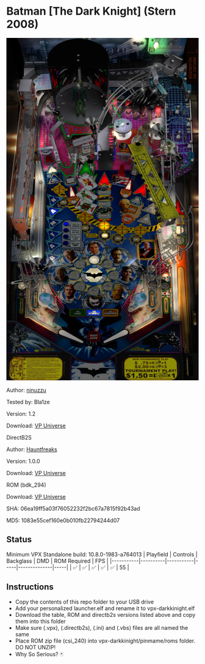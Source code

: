# Batman [The Dark Knight] (Stern 2008)

![Table Preview](https://github.com/Bla1ze/vpx-images/blob/main/vpx-darkknight.png)

Author: [ninuzzu](https://vpuniverse.com/profile/5530-ninuzzu/)  

Tested by: Bla1ze

Version: 1.2

Download: [VP Universe](https://vpuniverse.com/files/file/5490-batman-dark-knight/)

DirectB2S

Author: [Hauntfreaks](https://vpuniverse.com/profile/5216-hauntfreaks/)  

Version: 1.0.0

Download: [VP Universe](https://vpuniverse.com/files/file/20212-batman-the-dark-knight-stern-2008-b2s-full-dmd/)

ROM (bdk_294)

Download: [VP Universe](https://vpuniverse.com/files/file/3389-batman-the-dark-knight-v294/)

SHA: 06ea19ff5a03f76052232f2bc67a7815f92b43ad

MD5: 1083e55cef160e0b010fb22794244d07

## Status 

Minimum VPX Standalone build: 10.8.0-1983-a764013
| Playfield | Controls | Backglass | DMD | ROM Required | FPS | 
|-----------|----------|-----------|-----|--------------|-----|
| :white_check_mark: | :white_check_mark: | :white_check_mark: | :white_check_mark: | :white_check_mark: | 55 |

## Instructions

- Copy the contents of this repo folder to your USB drive
- Add your personalized launcher.elf and rename it to vpx-darkkinight.elf
- Download the table, ROM and directb2s versions listed above and copy them into this folder
- Make sure (.vpx), (.directb2s), (.ini) and (.vbs) files are all named the same
- Place ROM zip file (csi_240) into vpx-darkkinight/pinmame/roms folder. DO NOT UNZIP!
- Why So Serious? 🃏
